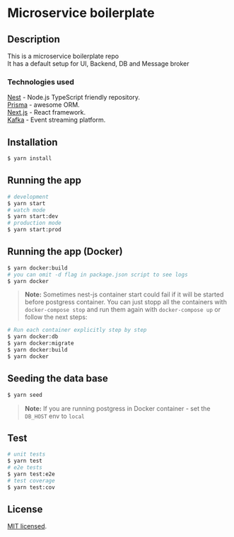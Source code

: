 # Microservice boilerplate

## Description

This is a microservice boilerplate repo \
It has a default setup for UI, Backend, DB and Message broker

### Technologies used

[Nest](https://github.com/nestjs/nest) - Node.js TypeScript friendly repository. \
[Prisma](https://www.prisma.io/) - awesome ORM. \
[Next.js](https://nextjs.org) - React framework. \
[Kafka](https://kafka.apache.org) - Event streaming platform.

## Installation

```bash
$ yarn install
```

## Running the app

```bash
# development
$ yarn start
# watch mode
$ yarn start:dev
# production mode
$ yarn start:prod
```

## Running the app (Docker)

```bash
$ yarn docker:build
# you can omit -d flag in package.json script to see logs
$ yarn docker
```

> **Note:** Sometimes nest-js container start could fail if it will be started before postgress container. You can just stopp all the containers with `docker-compose stop` and run them again with `docker-compose up` or follow the next steps:

```bash
# Run each container explicitly step by step
$ yarn docker:db
$ yarn docker:migrate
$ yarn docker:build
$ yarn docker
```

## Seeding the data base

```bash
$ yarn seed
```

> **Note:** If you are running postgress in Docker container - set the `DB_HOST` env to `local`

## Test

```bash
# unit tests
$ yarn test
# e2e tests
$ yarn test:e2e
# test coverage
$ yarn test:cov
```

## License

[MIT licensed](LICENSE).
